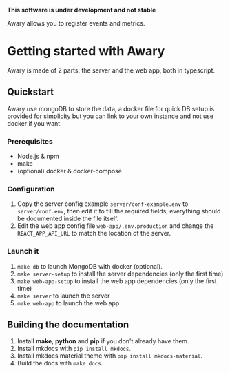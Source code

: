 **This software is under development and not stable**
  
Awary allows you to register events and metrics.  

# Getting started with Awary

Awary is made of 2 parts: the server and the web app, both in typescript.  

## Quickstart

Awary use mongoDB to store the data, a docker file for quick DB setup is provided for simplicity but you can link to your own instance and not use docker if you want.

### Prerequisites

- Node.js & npm
- make
- (optional) docker & docker-compose

### Configuration

1. Copy the server config example `server/conf-example.env` to `server/conf.env`, then edit it to fill the required fields, everything should be documented inside the file itself.
2. Edit the web app config file `web-app/.env.production` and change the `REACT_APP_API_URL` to match the location of the server.

### Launch it

1. `make db` to launch MongoDB with docker (optional).
2. `make server-setup` to install the server dependencies (only the first time)
3. `make web-app-setup` to install the web app dependencies (only the first time)
4. `make server` to launch the server
5. `make web-app` to launch the web app

## Building the documentation

1. Install **make**, **python** and **pip** if you don't already have them.
2. Install mkdocs with `pip install mkdocs`.
3. Install mkdocs material theme with `pip install mkdocs-material`.
4. Build the docs with `make docs`.
